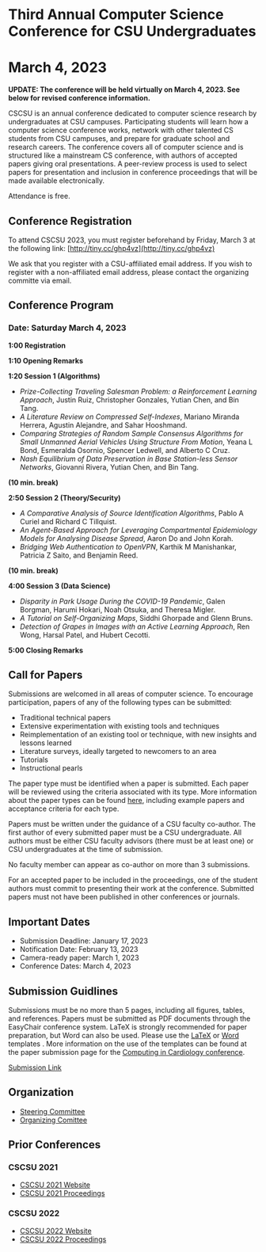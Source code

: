 # Third Annual Computer Science Conference for CSU Undergraduates
# March 4, 2023

**UPDATE: The conference will be held virtually on March 4, 2023. See below for revised conference information.**

CSCSU is an annual conference dedicated to computer science research by undergraduates at CSU campuses. Participating students will learn how a computer science conference works, network with other talented CS students from CSU campuses, and prepare for graduate school and research careers. The conference covers all of computer science and is structured like a mainstream CS conference, with authors of accepted papers giving oral presentations. A peer-review process is used to select papers for presentation and inclusion in conference proceedings that will be made available electronically.

Attendance is free.

## Conference Registration ##
To attend CSCSU 2023, you must register beforehand by Friday, March 3 at the following link: [http://tiny.cc/ghp4vz](http://tiny.cc/ghp4vz)

We ask that you register with a CSU-affiliated email address.  If you wish to register with a non-affiliated email address, please contact the organizing committe via email.

## Conference Program ##
### Date: Saturday March 4, 2023

**1:00 Registration** 

**1:10 Opening Remarks**

**1:20 Session 1 (Algorithms)**

* *Prize-Collecting Traveling Salesman Problem: a Reinforcement Learning Approach*, Justin Ruiz, Christopher Gonzales, Yutian Chen, and Bin Tang. 
* *A Literature Review on Compressed Self-Indexes*, Mariano Miranda Herrera, Agustin Alejandre, and Sahar Hooshmand.
* *Comparing Strategies of Random Sample Consensus Algorithms for Small Unmanned Aerial Vehicles Using Structure From Motion*, Yeana L Bond, Esmeralda Osornio, Spencer Ledwell, and Alberto C Cruz.
* *Nash Equilibrium of Data Preservation in Base Station-less Sensor Networks*, Giovanni Rivera, Yutian Chen, and Bin Tang.

**(10 min. break)**

**2:50 Session 2 (Theory/Security)**
* *A Comparative Analysis of Source Identification Algorithms*, Pablo A Curiel and Richard C Tillquist.
* *An Agent-Based Approach for Leveraging Compartmental Epidemiology Models for Analysing Disease Spread*, Aaron Do and John Korah. 
* *Bridging Web Authentication to OpenVPN*, Karthik M Manishankar, Patricia Z Saito, and Benjamin Reed.

**(10 min. break)**

**4:00 Session 3 (Data Science)**
* *Disparity in Park Usage During the COVID-19 Pandemic*, Galen Borgman, Harumi Hokari, Noah Otsuka, and Theresa Migler.
* *A Tutorial on Self-Organizing Maps*, Siddhi Ghorpade and Glenn Bruns.
* *Detection of Grapes in Images with an Active Learning Approach*, Ren Wong, Harsal Patel, and Hubert Cecotti.

**5:00 Closing Remarks**

## Call for Papers ##
Submissions are welcomed in all areas of computer science. To encourage participation, papers of any of the following types can be submitted:

* Traditional technical papers
* Extensive experimentation with existing tools and techniques
* Reimplementation of an existing tool or technique, with new insights and lessons learned
* Literature surveys, ideally targeted to newcomers to an area
* Tutorials
* Instructional pearls

The paper type must be identified when a paper is submitted. Each paper will be reviewed using the criteria associated with its type. More information about the paper types can be found [here](https://cscsu-conference.github.io/Paper%20types%202022.pdf), including example papers and acceptance criteria for each type.

Papers must be written under the guidance of a CSU faculty co-author. The first author of every submitted paper must be a CSU undergraduate. All authors must be either CSU faculty advisors (there must be at least one) or CSU undergraduates at the time of submission.

No faculty member can appear as co-author on more than 3 submissions.

For an accepted paper to be included in the proceedings, one of the student authors must commit to presenting their work at the conference. Submitted papers must not have been published in other conferences or journals.

## Important Dates ##

* Submission Deadline: January 17, 2023
* Notification Date: February 13, 2023
* Camera-ready paper: March 1, 2023
* Conference Dates: March 4, 2023

## Submission Guidlines
Submissions must be no more than 5 pages, including all figures, tables, and references. Papers must be submitted as PDF documents through the EasyChair conference system. LaTeX is strongly recommended for paper preparation, but Word can also be used. Please use the [LaTeX](https://cscsu-conference.github.io/LatexTemplate.zip) or [Word](https://cscsu-conference.github.io/WordTemplate.docx) templates . More information on the use of the templates can be found at the paper submission page for the [Computing in Cardiology conference](http://www.cinc.org/instructions-for-preparing-and-submitting-full-papers/).

[Submission Link](https://cmt3.research.microsoft.com/CSCSU2023/Submission/Index)

## Organization
* [Steering Committee](./steering_comm.html)
* [Organizing Comittee](./organizing_comm.html)

## Prior Conferences
### CSCSU 2021
* [CSCSU 2021 Website](./index21.html)
* [CSCSU 2021 Proceedings](https://scholarworks.calstate.edu/collections/zp38wj490?locale=en)

### CSCSU 2022
* [CSCSU 2022 Website](./index22.html)
* [CSCSU 2022 Proceedings](https://scholarworks.calstate.edu/collections/4q77fx96x?locale=en)
